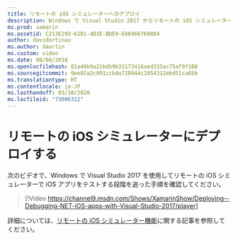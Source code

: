 ```yaml
---
title: リモートの iOS シミュレーターへのデプロイ
description: Windows で Visual Studio 2017 からリモートの iOS シミュレーターにデプロイする方法。
ms.prod: xamarin
ms.assetid: C213E293-61B1-4D1E-BDE9-E664667698D4
author: davidortinau
ms.author: daortin
ms.custom: video
ms.date: 08/08/2018
ms.openlocfilehash: 81a40b9a21bdb9b33173416aed335ac75af9f388
ms.sourcegitcommit: 9ee02a2c091ccb4a728944c1854312ebd51ca05b
ms.translationtype: HT
ms.contentlocale: ja-JP
ms.lasthandoff: 03/10/2020
ms.locfileid: "73006312"
---
```

# <a name="deploy-to-the-remoted-ios-simulator"></a>リモートの iOS シミュレーターにデプロイする

次のビデオで、Windows で Visual Studio 2017 を使用してリモートの iOS シミュレーターで iOS アプリをテストする段階を追った手順を確認してください。

> [!Video https://channel9.msdn.com/Shows/XamarinShow/Deploying--Debugging-NET-iOS-apps-with-Visual-Studio-2017/player]

詳細については、[リモートの iOS シミュレーター機能](index.md)に関する記事を参照してください。
